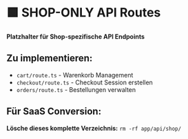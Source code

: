 # 🟩 SHOP-ONLY API Routes

**Platzhalter für Shop-spezifische API Endpoints**

## Zu implementieren:
- `cart/route.ts` - Warenkorb Management
- `checkout/route.ts` - Checkout Session erstellen  
- `orders/route.ts` - Bestellungen verwalten

## Für SaaS Conversion:
**Lösche dieses komplette Verzeichnis:** `rm -rf app/api/shop/`